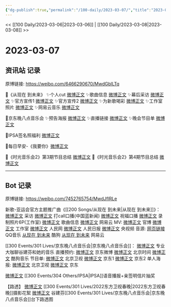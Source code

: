 ```yaml
---
{"dg-publish":true,"permalink":"/100-daily/2023-03-07/","title":"2023-03-07"}
---
```



<< [[100 Daily/2023-03-06\|2023-03-06]] | [[100 Daily/2023-03-08\|2023-03-08]] >>

# 2023-03-07

## 资讯站 记录

原博链接: https://weibo.com/6466290670/MwdGblLTq

🌟《从现在 到未来》
✨个人cut [微博正文](https://weibo.com/6466290670/4876613269587233)
✨歌曲信息 [微博正文](https://weibo.com/6466290670/4876658428873514)
✨幕后采访 [微博正文](https://weibo.com/6466290670/4876613793087779)
✨官方宣传1 [微博正文](https://weibo.com/6466290670/4876613467243023)
✨官方宣传2 [微博正文](https://weibo.com/6466290670/4876636653095451)
✨为新歌喝彩 [微博正文](https://weibo.com/6466290670/4876635381434898)
✨工作室照片 [微博正文](https://weibo.com/6466290670/4876647909823882)
✨网易云音乐 [微博正文](https://weibo.com/6466290670/4876668860106228)

🌟京东晚八点音乐会
✨预告海报 [微博正文](https://weibo.com/6466290670/4876687675753352)
✨直播链接 [微博正文](https://weibo.com/6466290670/4876751798275476)
✨晚会节目单 [微博正文](https://weibo.com/6466290670/4876719335671788)

🌟IPSA签名照福利 [微博正文](https://weibo.com/6466290670/4876634622525584)

🌟每日早安-《我要你》[微博正文](https://weibo.com/6466290670/4876574865753029)

🌟《时光音乐会2》第3期节目总结 [微博正文](https://weibo.com/6466290670/4876606399580469)
🌟《时光音乐会2》第4期节目总结 [微博正文](https://weibo.com/6466290670/4876623868330331)

---
## Bot 记录

原博链接: https://weibo.com/7452765754/MwdJflRLe

新歌-亚运会官方主题推广曲《[[200 Songs/从现在 到未来\|从现在 到未来]]》：
[微博正文](https://weibo.com/6427644421/4876608085165769) 采访
[微博正文](https://weibo.com/2286092114/4876614506907482) 打call口播(中国蓝新闻)
[微博正文](https://weibo.com/6427644421/4876623059091547) 祝福口播
[微博正文](https://weibo.com/7478855230/4876642789360953) 录制照片6P(工作室)
[微博正文](https://weibo.com/6466290670/4876658428873514) 歌曲信息
[微博正文](https://weibo.com/1721030997/4876632547132326) 网易云
MV:
[微博正文](https://weibo.com/6427644421/4876602917786029) 官博
[微博正文](https://weibo.com/7478855230/4876634711393587) 工作室
[微博正文](https://weibo.com/2286908003/4876633129880462) 人民网
[微博正文](https://weibo.com/2803301701/4876646597266996) 人民日报
[微博正文](https://weibo.com/7211561239/4876731268206426) 央视频
音源:
[网页链接](https://weibo.cn/sinaurl?u=https%3A%2F%2Fc6.y.qq.com%2Fbase%2Ffcgi-bin%2Fu%3F__%3D0yKvtSzn3evo) QQ音乐
[从现在 到未来](https://weibo.cn/sinaurl?u=https%3A%2F%2Ft4.kugou.com%2Fsong.html%3Fid%3D9C8H52bB9V2) 酷狗
[从现在 到未来](https://weibo.cn/sinaurl?u=http%3A%2F%2Fmusic.163.com%2Fshare%2Fsina%2Fdirect%2F18%2F2028166834) 网易云

[[300 Events/301 Lives/京东晚八点音乐会\|京东晚八点音乐会]]：
[微博正文](https://weibo.com/1717871843/4876746375040800) 专业大咖聊谷建芬和她的音乐
直播预约:
[微博正文](https://weibo.com/1717871843/4876746359309552) 京东微博
[微博正文](https://weibo.com/2992050891/4876736561680780) 北京时间
[微博正文](https://weibo.com/1665103091/4876685974179144) 酷狗音乐
节目单:
[微博正文](https://weibo.com/1779837945/4876737555464350) 北京卫视
[微博正文](https://weibo.com/1717871843/4876716704794112) 京东1
[微博正文](https://weibo.com/1717871843/4876731262962712) 京东2
单人海报:
[微博正文](https://weibo.com/1779837945/4876733692776479) 北京卫视
[微博正文](https://weibo.com/1717871843/4876685965265283) 京东

[微博正文](https://weibo.com/1851789841/4876627894864377) [[300 Events/304 Others/IPSA\|IPSA]]语音播报+亲签明信片抽奖

【路透】
[微博正文](https://weibo.com/5122158435/4876643703459887) [[300 Events/301 Lives/2022东方卫视春晚\|2022东方卫视春晚]]摄影花絮
[微博正文](https://weibo.com/3199780861/4876667312936875) 谷建芬[[300 Events/301 Lives/京东晚八点音乐会\|京东晚八点音乐会]]台下路透图

